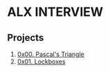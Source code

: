 # ALX INTERVIEW
## Projects

1. [0x00. Pascal's Triangle](./0x00-pascal_triangle)
2. [0x01. Lockboxes](./0x00-pascal_triangle/)
